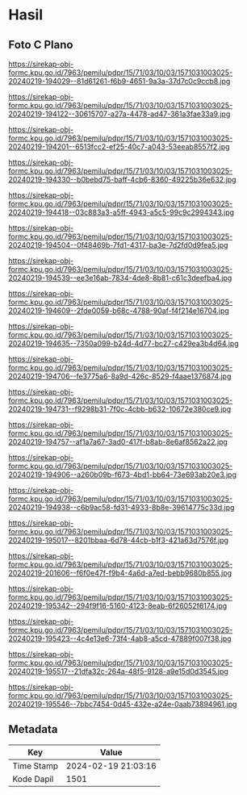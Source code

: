# Hasil

## Foto C Plano

https://sirekap-obj-formc.kpu.go.id/7963/pemilu/pdpr/15/71/03/10/03/1571031003025-20240219-194029--81d61261-f6b9-4651-9a3a-37d7c0c9ccb8.jpg

https://sirekap-obj-formc.kpu.go.id/7963/pemilu/pdpr/15/71/03/10/03/1571031003025-20240219-194122--30615707-a27a-4478-ad47-361a3fae33a9.jpg

https://sirekap-obj-formc.kpu.go.id/7963/pemilu/pdpr/15/71/03/10/03/1571031003025-20240219-194201--6513fcc2-ef25-40c7-a043-53eeab8557f2.jpg

https://sirekap-obj-formc.kpu.go.id/7963/pemilu/pdpr/15/71/03/10/03/1571031003025-20240219-194330--b0bebd75-baff-4cb6-8360-49225b36e632.jpg

https://sirekap-obj-formc.kpu.go.id/7963/pemilu/pdpr/15/71/03/10/03/1571031003025-20240219-194418--03c883a3-a5ff-4943-a5c5-99c9c2994343.jpg

https://sirekap-obj-formc.kpu.go.id/7963/pemilu/pdpr/15/71/03/10/03/1571031003025-20240219-194504--0f48469b-7fd1-4317-ba3e-7d2fd0d9fea5.jpg

https://sirekap-obj-formc.kpu.go.id/7963/pemilu/pdpr/15/71/03/10/03/1571031003025-20240219-194539--ee3e16ab-7834-4de8-8b81-c61c3deefba4.jpg

https://sirekap-obj-formc.kpu.go.id/7963/pemilu/pdpr/15/71/03/10/03/1571031003025-20240219-194609--2fde0059-b68c-4788-90af-f4f214e16704.jpg

https://sirekap-obj-formc.kpu.go.id/7963/pemilu/pdpr/15/71/03/10/03/1571031003025-20240219-194635--7350a099-b24d-4d77-bc27-c429ea3b4d64.jpg

https://sirekap-obj-formc.kpu.go.id/7963/pemilu/pdpr/15/71/03/10/03/1571031003025-20240219-194706--fe3775a6-8a9d-426c-8529-f4aae1376874.jpg

https://sirekap-obj-formc.kpu.go.id/7963/pemilu/pdpr/15/71/03/10/03/1571031003025-20240219-194731--f9298b31-7f0c-4cbb-b632-10672e380ce9.jpg

https://sirekap-obj-formc.kpu.go.id/7963/pemilu/pdpr/15/71/03/10/03/1571031003025-20240219-194757--af1a7a67-3ad0-417f-b8ab-8e6af8562a22.jpg

https://sirekap-obj-formc.kpu.go.id/7963/pemilu/pdpr/15/71/03/10/03/1571031003025-20240219-194906--a260b09b-f673-4bd1-bb64-73e693ab20e3.jpg

https://sirekap-obj-formc.kpu.go.id/7963/pemilu/pdpr/15/71/03/10/03/1571031003025-20240219-194938--c6b9ac58-fd31-4933-8b8e-39614775c33d.jpg

https://sirekap-obj-formc.kpu.go.id/7963/pemilu/pdpr/15/71/03/10/03/1571031003025-20240219-195017--8201bbaa-6d78-44cb-b1f3-421a63d7576f.jpg

https://sirekap-obj-formc.kpu.go.id/7963/pemilu/pdpr/15/71/03/10/03/1571031003025-20240219-201606--f6f0e47f-f9b4-4a6d-a7ed-bebb9680b855.jpg

https://sirekap-obj-formc.kpu.go.id/7963/pemilu/pdpr/15/71/03/10/03/1571031003025-20240219-195342--294f9f16-5160-4123-8eab-6f26052f6174.jpg

https://sirekap-obj-formc.kpu.go.id/7963/pemilu/pdpr/15/71/03/10/03/1571031003025-20240219-195423--4c4e13e6-73f4-4ab8-a5cd-47889f007f38.jpg

https://sirekap-obj-formc.kpu.go.id/7963/pemilu/pdpr/15/71/03/10/03/1571031003025-20240219-195517--21dfa32c-264a-48f5-9128-a9e15d0d3545.jpg

https://sirekap-obj-formc.kpu.go.id/7963/pemilu/pdpr/15/71/03/10/03/1571031003025-20240219-195546--7bbc7454-0d45-432e-a24e-0aab73894961.jpg


## Metadata

| Key        | Value               |
| ---------- | ------------------- |
| Time Stamp | 2024-02-19 21:03:16 |
| Kode Dapil | 1501                |



